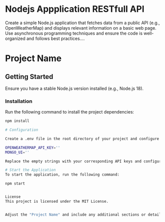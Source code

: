 # Nodejs Appplication RESTfull API
Create a simple Node.js application that fetches data from a public API (e.g., OpenWeatherMap) and displays relevant information on a basic web page. Use asynchronous programming techniques and ensure the code is well-organized and follows best practices....

# Project Name

## Getting Started

Ensure you have a stable Node.js version installed (e.g., Node.js 18).

### Installation

Run the following command to install the project dependencies:

```bash
npm install

# Configuration

Create a .env file in the root directory of your project and configure the required environment variables:

OPENWEATHERMAP_API_KEY=''
MONGO_UI=''

Replace the empty strings with your corresponding API keys and configurations.

# Start the Application
To start the application, run the following command:

npm start


License
This project is licensed under the MIT License.


Adjust the "Project Name" and include any additional sections or details specific to your project.
